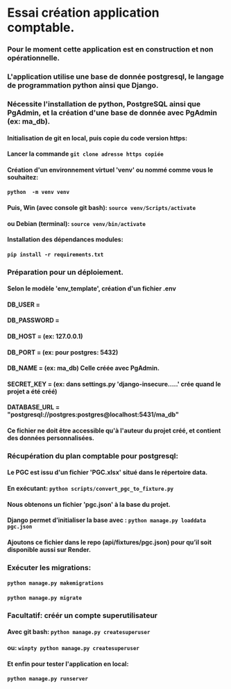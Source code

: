 # Essai création application comptable.
### Pour le moment cette application est en construction et non opérationnelle.

### L'application utilise une base de donnée postgresql, le langage de programmation python ainsi que Django.
### Nécessite l'installation de python, PostgreSQL ainsi que PgAdmin, et la création d'une base de donnée avec PgAdmin (ex: ma_db).

#### Initialisation de git en local, puis copie du code version https:
#### Lancer la commande ``git clone adresse https copiée``
#### Création d'un environnement virtuel 'venv' ou nommé comme vous le souhaitez:
#### ``python  -m venv venv``
#### Puis, Win (avec console git bash): ``source venv/Scripts/activate``
####       ou Debian (terminal):   ``source venv/bin/activate``
#### Installation des dépendances modules:
#### ``pip install -r requirements.txt``


### Préparation pour un déploiement.
#### Selon le modèle 'env_template', création d'un fichier .env
#### DB_USER = 
#### DB_PASSWORD = 
#### DB_HOST = (ex: 127.0.0.1)
#### DB_PORT =  (ex: pour postgres: 5432)
#### DB_NAME = (ex: ma_db) Celle créée avec PgAdmin.
#### SECRET_KEY = (ex: dans settings.py 'django-insecure.....' crée quand le projet a été créé)
#### DATABASE_URL = "postgresql://postgres:postgres@localhost:5431/ma_db"
#### Ce fichier ne doit être accessible qu'à l'auteur du projet créé, et contient des données personnalisées.

### Récupération du plan comptable pour postgresql:
#### Le PGC est issu d'un fichier 'PGC.xlsx' situé dans le répertoire data.
#### En exécutant: ``python scripts/convert_pgc_to_fixture.py``
#### Nous obtenons un fichier 'pgc.json' à la base du projet.
#### Django permet d’initialiser la base avec : ``python manage.py loaddata pgc.json``
#### Ajoutons ce fichier dans le repo (api/fixtures/pgc.json) pour qu’il soit disponible aussi sur Render.

### Exécuter les migrations:
#### ``python manage.py makemigrations``
#### ``python manage.py migrate``

### Facultatif: créér un compte superutilisateur
#### Avec git bash: ``python manage.py createsuperuser``
#### ou:            ``winpty python manage.py createsuperuser``

#### Et enfin pour tester l'application en local:
#### ``python manage.py runserver``


            
